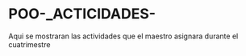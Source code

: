 # POO-_ACTICIDADES-
Aqui se mostraran las actividades que el maestro asignara durante el cuatrimestre
